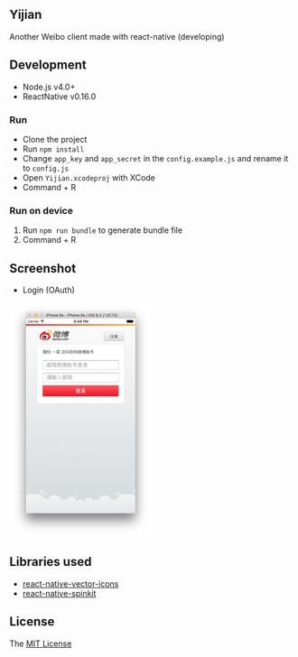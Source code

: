 Yijian
---

Another Weibo client made with react-native (developing)

## Development

- Node.js v4.0+
- ReactNative v0.16.0

### Run

- Clone the project
- Run `npm install`
- Change `app_key` and `app_secret` in the `config.example.js` and rename it to `config.js`
- Open `Yijian.xcodeproj` with XCode
- Command + R

### Run on device

1. Run `npm run bundle` to generate bundle file
2. Command + R

## Screenshot

- Login (OAuth)

<img src="./screenshot/OAuth.png" width="50%" />

## Libraries used

- [react-native-vector-icons](https://github.com/oblador/react-native-vector-icons)
- [react-native-spinkit](https://github.com/maxs15/react-native-spinkit)

## License

The [MIT License](LICENSE)
